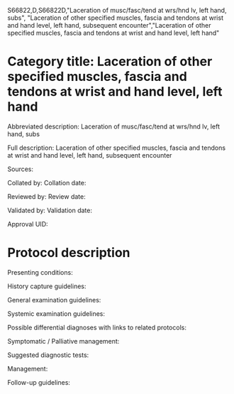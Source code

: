 S66822,D,S66822D,"Laceration of musc/fasc/tend at wrs/hnd lv, left hand, subs", "Laceration of other specified muscles, fascia and tendons at wrist and hand level, left hand, subsequent encounter","Laceration of other specified muscles, fascia and tendons at wrist and hand level, left hand"
# Category title: Laceration of other specified muscles, fascia and tendons at wrist and hand level, left hand

Abbreviated description: Laceration of musc/fasc/tend at wrs/hnd lv, left hand, subs

Full description: Laceration of other specified muscles, fascia and tendons at wrist and hand level, left hand, subsequent encounter

Sources:

Collated by:
Collation date:

Reviewed by:
Review date:

Validated by:
Validation date:

Approval UID:

# Protocol description

Presenting conditions:

History capture guidelines:

General examination guidelines:

Systemic examination guidelines:

Possible differential diagnoses with links to related protocols:

Symptomatic / Palliative management:

Suggested diagnostic tests:

Management:

Follow-up guidelines:

